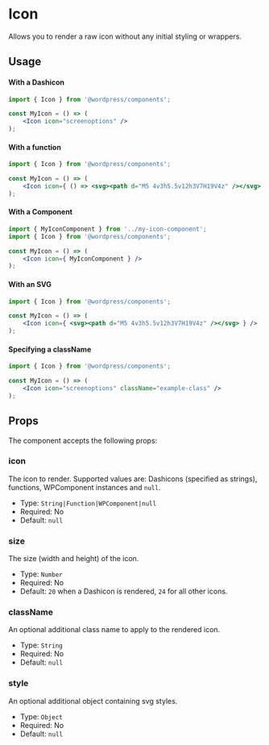 # Icon

Allows you to render a raw icon without any initial styling or wrappers.

## Usage

#### With a Dashicon

```jsx
import { Icon } from '@wordpress/components';

const MyIcon = () => (
	<Icon icon="screenoptions" />
);
```

#### With a function

```jsx
import { Icon } from '@wordpress/components';

const MyIcon = () => (
	<Icon icon={ () => <svg><path d="M5 4v3h5.5v12h3V7H19V4z" /></svg> } />
);
```

#### With a Component

```jsx
import { MyIconComponent } from '../my-icon-component';
import { Icon } from '@wordpress/components';

const MyIcon = () => (
	<Icon icon={ MyIconComponent } />
);
```

#### With an SVG

```jsx
import { Icon } from '@wordpress/components';

const MyIcon = () => (
	<Icon icon={ <svg><path d="M5 4v3h5.5v12h3V7H19V4z" /></svg> } />
);
```

#### Specifying a className

```jsx
import { Icon } from '@wordpress/components';

const MyIcon = () => (
	<Icon icon="screenoptions" className="example-class" />
);
```

## Props

The component accepts the following props:

### icon

The icon to render. Supported values are: Dashicons (specified as strings), functions, WPComponent instances and `null`.

- Type: `String|Function|WPComponent|null`
- Required: No
- Default: `null`

### size

The size (width and height) of the icon.

- Type: `Number`
- Required: No
- Default: `20` when a Dashicon is rendered, `24` for all other icons.

### className

An optional additional class name to apply to the rendered icon.

- Type: `String`
- Required: No
- Default: `null`

### style

An optional additional object containing svg styles.

- Type: `Object`
- Required: No
- Default: `null`